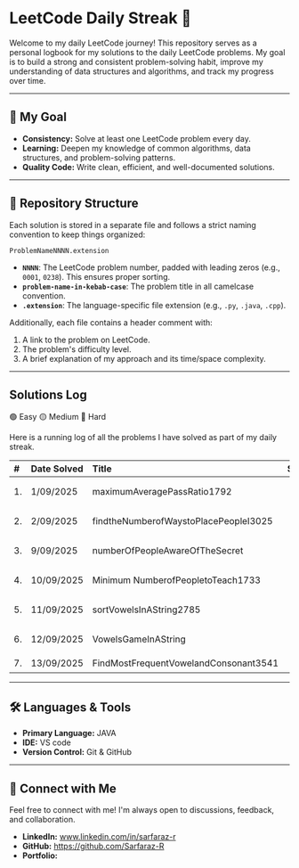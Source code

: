 # LeetCode Daily Streak 🚀
Welcome to my daily LeetCode journey! This repository serves as a personal logbook for my solutions to the daily LeetCode problems. My goal is to build a strong and consistent problem-solving habit, improve my understanding of data structures and algorithms, and track my progress over time.

---

## 🎯 My Goal

* **Consistency:** Solve at least one LeetCode problem every day.
* **Learning:** Deepen my knowledge of common algorithms, data structures, and problem-solving patterns.
* **Quality Code:** Write clean, efficient, and well-documented solutions.

---

## 📁 Repository Structure

Each solution is stored in a separate file and follows a strict naming convention to keep things organized:

`ProblemNameNNNN.extension`

* **`NNNN`**: The LeetCode problem number, padded with leading zeros (e.g., `0001`, `0238`). This ensures proper sorting.
* **`problem-name-in-kebab-case`**: The problem title in all camelcase convention.
* **`.extension`**: The language-specific file extension (e.g., `.py`, `.java`, `.cpp`).

Additionally, each file contains a header comment with:
1.  A link to the problem on LeetCode.
2.  The problem's difficulty level.
3.  A brief explanation of my approach and its time/space complexity.

---

## Solutions Log
🟢 Easy
🟡 Medium 
🔴 Hard  

Here is a running log of all the problems I have solved as part of my daily streak.

| #    | Date Solved | Title                                        | Solution                                     | Difficulty |
|:-----|:------------|:---------------------------------------------|:---------------------------------------------|:-----------|
|1.    |1/09/2025    |maximumAveragePassRatio1792                   |                                              |🟡 Medium   |
|2.    |2/09/2025    |findtheNumberofWaystoPlacePeopleI3025         |                                              |🟡 Medium   |
|3.    |9/09/2025    |numberOfPeopleAwareOfTheSecret                |                                              |🟡 Medium   |
|4.    |10/09/2025   |Minimum NumberofPeopletoTeach1733             |                                              |🟡 Medium   |
|5.    |11/09/2025   |sortVowelsInAString2785                       |                                              |🟡 Medium   |
|6.    |12/09/2025   |VowelsGameInAString                           |                                              |🟡 Medium   |
|7.    |13/09/2025   |FindMostFrequentVowelandConsonant3541         |                                              |🟢 Easy     |

---

## 🛠️ Languages & Tools

* **Primary Language:** JAVA 
* **IDE:** VS code 
* **Version Control:** Git & GitHub

---

## 🔗 Connect with Me

Feel free to connect with me! I'm always open to discussions, feedback, and collaboration.

* **LinkedIn:** www.linkedin.com/in/sarfaraz-r
* **GitHub:** https://github.com/Sarfaraz-R
* **Portfolio:** 
